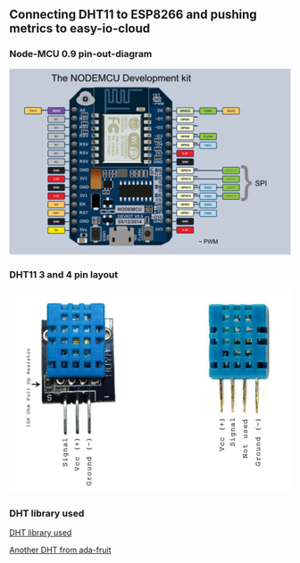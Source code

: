 ## Connecting DHT11 to ESP8266 and pushing metrics to easy-io-cloud

### Node-MCU 0.9 pin-out-diagram
![Node mcu pin out 0.9](assests/NodeMCU_v0.9_Pinout.png "Node mcu pin out 0.9")

### DHT11 3 and 4 pin layout
![DHT11 3 anf 4 pin layout](assests/DHT11-Pinout-for-three-pin-and-four-pin-types-2.jpg "DHT11 3 anf 4 pin layout")

 
### DHT library used
[DHT library used](https://github.com/iot-playground/EasyIoT-Cloud/tree/master/libraries/DHT)

[Another DHT from ada-fruit](https://github.com/adafruit/DHT-sensor-library)
